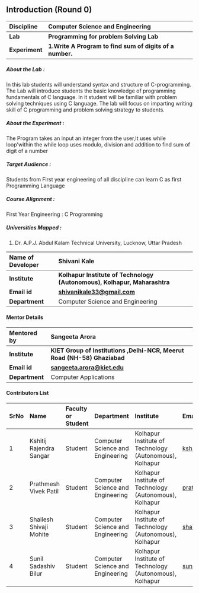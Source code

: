 ## Introduction (Round 0)

<b>Discipline | <b>Computer Science and Engineering
:--|:--|
<b> Lab | <b> Programming for problem Solving Lab
<b> Experiment|     <b> 1.Write A Program to find sum of digits of a number.
 
<h5> About the Lab : </h5>
        In this lab students will understand syntax and structure of C-programming. The Lab will introduce students  the basic knowledge of programming fundamentals of C language. In it student will be familiar with problem solving techniques using C language. The lab will focus on imparting writing skill of C programming and problem solving strategy to students.

<h5> About the Experiment :  </h5>
The Program takes an input an integer from the user,It uses while loop'within the while loop uses modulo, division and addition to find sum of digit of a number

<h5> Target Audience : </h5>

Students from First year engineering of all discipline can learn C as first Programming Language

<h5> Course Alignment : </h5>

First Year Engineering : C Programming 

<h5> Universities Mapped : </h5>

1. Dr. A.P.J. Abdul Kalam Technical University, Lucknow, Uttar Pradesh


<b>Name of Developer | <b> Shivani Kale
:--|:--|
<b> Institute | <b> Kolhapur Institute of Technology (Autonomous), Kolhapur, Maharashtra
<b> Email id|     <b> shivanikale33@gmail.com
<b> Department | Computer Science and Engineering

#### Mentor Details

<b>Mentored by | <b> Sangeeta Arora
:--|:--|
<b> Institute | <b> KIET Group of Institutions ,Delhi-NCR, Meerut Road (NH-58) Ghaziabad
<b> Email id|     <b> sangeeta.arora@kiet.edu
<b> Department | Computer Applications

#### Contributors List

SrNo | Name | Faculty or Student | Department| Institute | Email id
:--|:--|:--|:--|:--|:--|
1 | Kshitij Rajendra Sangar | Student | Computer Science and Engineering | Kolhapur Institute of Technology (Autonomous), Kolhapur |kshitijsangar@gmail.com
2 | Prathmesh Vivek Patil | Student | Computer Science and Engineering | Kolhapur Institute of Technology (Autonomous), Kolhapur | prathmeshpatil0126@gmail.com
3 | Shailesh Shivaji Mohite | Student | Computer Science and Engineering | Kolhapur Institute of Technology (Autonomous), Kolhapur |shailesh.mohite7543@gmail.com
4 | Sunil Sadashiv Bilur | Student | Computer Science and Engineering | Kolhapur Institute of Technology (Autonomous), Kolhapur | sunilbilur@gmail.com

